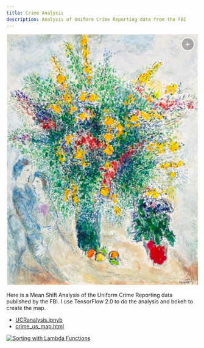 ```yaml
---
title: Crime Analysis
description: Analysis of Uniform Crime Reporting data from the FBI
---
```


![Chagall's Le Fleurs](Chagall-LeFleurs.jpg)

Here is a Mean Shift Analysis of the Uniform Crime Reporting data published by the FBI.
I use TensorFlow 2.0 to do the analysis and bokeh to create the map.

- [UCRanalysis.ipnyb](/crime_analysis/UCRanalysis.ipnyb)
- [crime_us_map.html](/crime_analysis/crime_us_map.html)

[![Sorting with Lambda Functions](https://img.youtube.com/vi/UmUiu59e17Q/0.jpg)](http://www.youtube.com/watch?v=UmUiu59e17Q)
